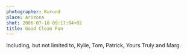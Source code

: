 ```yaml
---
photographer: Kurund
place: Arizona
shot: 2006-07-18 09:17:04+02
title: Good Clean Fun
---
```


Including, but not limited to, Kylie, Tom, Patrick, Yours Truly and Marg.
